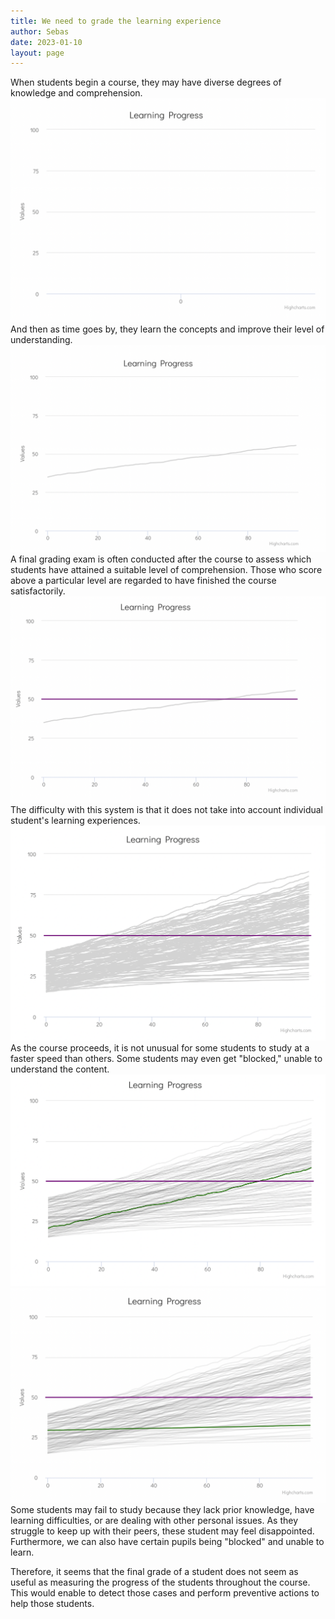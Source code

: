 ```yaml
---
title: We need to grade the learning experience
author: Sebas
date: 2023-01-10
layout: page
---
```


When students begin a course, they may have diverse degrees of knowledge and comprehension. 
![](/assets/images/2023-01-10-learning-exp-img/nostudent.png)
And then as time goes by, they learn the concepts and improve their level of understanding.
![](/assets/images/2023-01-10-learning-exp-img/onestudent.png)
A final grading exam is often conducted after the course to assess which students have attained a suitable level of comprehension. Those who score above a particular level are regarded to have finished the course satisfactorily.
![](/assets/images/2023-01-10-learning-exp-img/onestudentgrade.png)
The difficulty with this system is that it does not take into account individual student's learning experiences. 
![](/assets/images/2023-01-10-learning-exp-img/manystudent.png)
As the course proceeds, it is not unusual for some students to study at a faster speed than others. Some students may even get "blocked," unable to understand the content.
![](/assets/images/2023-01-10-learning-exp-img/faststudent.png)
![](/assets/images/2023-01-10-learning-exp-img/slowstudent.png)
Some students may fail to study because they lack prior knowledge, have learning difficulties, or are dealing with other personal issues. As they struggle to keep up with their peers, these student may feel disappointed. Furthermore, we can also have certain pupils being "blocked" and unable to learn. 

Therefore, it seems that the final grade of a student does not seem as useful as measuring the progress of the students throughout the course. This would enable to detect those cases and perform preventive actions to help those students.